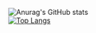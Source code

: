 ![Anurag's GitHub stats](https://github-readme-stats.vercel.app/api?username=Top-Slayer&show_icons=true&theme=radical)
<br>
[![Top Langs](https://github-readme-stats.vercel.app/api/top-langs/?username=Top-Slayer&layout=donut-vertical)](https://github.com/anuraghazra/github-readme-stats)
